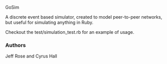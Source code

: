 GoSim

A discrete event based simulator, created to model peer-to-peer networks, but
useful for simulating anything in Ruby.

Checkout the test/simulation_test.rb for an example of usage.


### Authors

Jeff Rose and Cyrus Hall


